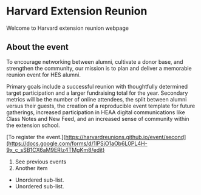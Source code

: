 # Harvard Extension Reunion
Welcome to Harvard extension reunion webpage

## About the event
To encourage networking between alumni, cultivate a donor base, and strengthen the community, our mission is to plan and deliver a memorable reunion event for HES alumni.

Primary goals include a successful reunion with thoughtfully determined target participation and a larger fundraising total for the year. Secondary metrics will be the number of online attendees, the split between alumni versus their guests, the creation of a reproducible event template for future gatherings, increased participation in HEAA digital communications like Class Notes and New Feed, and an increased sense of community within the extension school. 

[To register the event.](https://harvardreunions.github.io/event/second](https://docs.google.com/forms/d/1lPSjO1aOb6L0PL4H-9x_c_sSB1CX6aM9ERIz4TMgKm8/edit)


1. See previous events
2. Another item 

- Unordered sub-list. 
- Unordered sub-list. 
